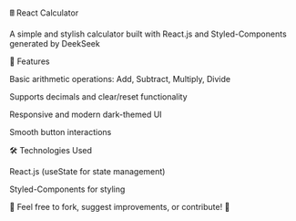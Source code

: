 🖩 React Calculator

A simple and stylish calculator built with React.js and Styled-Components generated by DeekSeek

🚀 Features

Basic arithmetic operations: Add, Subtract, Multiply, Divide

Supports decimals and clear/reset functionality

Responsive and modern dark-themed UI

Smooth button interactions

🛠️ Technologies Used

React.js (useState for state management)

Styled-Components for styling



📌 Feel free to fork, suggest improvements, or contribute! 🚀
